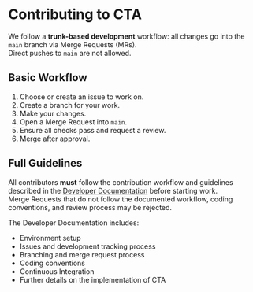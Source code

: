 # Contributing to CTA

We follow a **trunk-based development** workflow: all changes go into the `main` branch via Merge Requests (MRs).  
Direct pushes to `main` are not allowed.

## Basic Workflow

1. Choose or create an issue to work on.
2. Create a branch for your work.
3. Make your changes.
4. Open a Merge Request into `main`.
5. Ensure all checks pass and request a review.
6. Merge after approval.

## Full Guidelines

All contributors **must** follow the contribution workflow and guidelines described in the [Developer Documentation](https://cta.docs.cern.ch/latest/dev/getting_started/) before starting work.  
Merge Requests that do not follow the documented workflow, coding conventions, and review process may be rejected.

The Developer Documentation includes:

- Environment setup
- Issues and development tracking process
- Branching and merge request process
- Coding conventions
- Continuous Integration
- Further details on the implementation of CTA